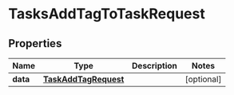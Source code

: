 

# TasksAddTagToTaskRequest


## Properties

| Name | Type | Description | Notes |
|------------ | ------------- | ------------- | -------------|
|**data** | [**TaskAddTagRequest**](TaskAddTagRequest.md) |  |  [optional] |



